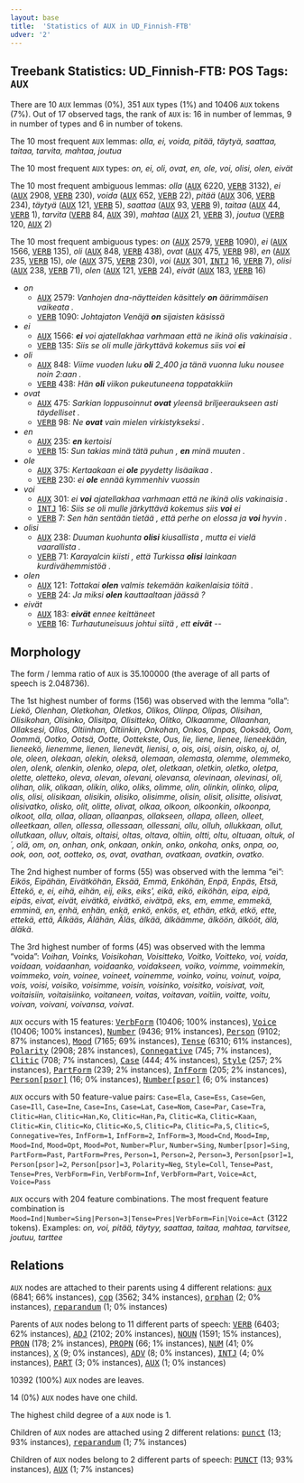 ```yaml
---
layout: base
title:  'Statistics of AUX in UD_Finnish-FTB'
udver: '2'
---
```


## Treebank Statistics: UD_Finnish-FTB: POS Tags: `AUX`

There are 10 `AUX` lemmas (0%), 351 `AUX` types (1%) and 10406 `AUX` tokens (7%).
Out of 17 observed tags, the rank of `AUX` is: 16 in number of lemmas, 9 in number of types and 6 in number of tokens.

The 10 most frequent `AUX` lemmas: <em>olla, ei, voida, pitää, täytyä, saattaa, taitaa, tarvita, mahtaa, joutua</em>

The 10 most frequent `AUX` types:  <em>on, ei, oli, ovat, en, ole, voi, olisi, olen, eivät</em>

The 10 most frequent ambiguous lemmas: <em>olla</em> (<tt><a href="fi_ftb-pos-AUX.html">AUX</a></tt> 6220, <tt><a href="fi_ftb-pos-VERB.html">VERB</a></tt> 3132), <em>ei</em> (<tt><a href="fi_ftb-pos-AUX.html">AUX</a></tt> 2908, <tt><a href="fi_ftb-pos-VERB.html">VERB</a></tt> 230), <em>voida</em> (<tt><a href="fi_ftb-pos-AUX.html">AUX</a></tt> 652, <tt><a href="fi_ftb-pos-VERB.html">VERB</a></tt> 22), <em>pitää</em> (<tt><a href="fi_ftb-pos-AUX.html">AUX</a></tt> 306, <tt><a href="fi_ftb-pos-VERB.html">VERB</a></tt> 234), <em>täytyä</em> (<tt><a href="fi_ftb-pos-AUX.html">AUX</a></tt> 121, <tt><a href="fi_ftb-pos-VERB.html">VERB</a></tt> 5), <em>saattaa</em> (<tt><a href="fi_ftb-pos-AUX.html">AUX</a></tt> 93, <tt><a href="fi_ftb-pos-VERB.html">VERB</a></tt> 9), <em>taitaa</em> (<tt><a href="fi_ftb-pos-AUX.html">AUX</a></tt> 44, <tt><a href="fi_ftb-pos-VERB.html">VERB</a></tt> 1), <em>tarvita</em> (<tt><a href="fi_ftb-pos-VERB.html">VERB</a></tt> 84, <tt><a href="fi_ftb-pos-AUX.html">AUX</a></tt> 39), <em>mahtaa</em> (<tt><a href="fi_ftb-pos-AUX.html">AUX</a></tt> 21, <tt><a href="fi_ftb-pos-VERB.html">VERB</a></tt> 3), <em>joutua</em> (<tt><a href="fi_ftb-pos-VERB.html">VERB</a></tt> 120, <tt><a href="fi_ftb-pos-AUX.html">AUX</a></tt> 2)

The 10 most frequent ambiguous types:  <em>on</em> (<tt><a href="fi_ftb-pos-AUX.html">AUX</a></tt> 2579, <tt><a href="fi_ftb-pos-VERB.html">VERB</a></tt> 1090), <em>ei</em> (<tt><a href="fi_ftb-pos-AUX.html">AUX</a></tt> 1566, <tt><a href="fi_ftb-pos-VERB.html">VERB</a></tt> 135), <em>oli</em> (<tt><a href="fi_ftb-pos-AUX.html">AUX</a></tt> 848, <tt><a href="fi_ftb-pos-VERB.html">VERB</a></tt> 438), <em>ovat</em> (<tt><a href="fi_ftb-pos-AUX.html">AUX</a></tt> 475, <tt><a href="fi_ftb-pos-VERB.html">VERB</a></tt> 98), <em>en</em> (<tt><a href="fi_ftb-pos-AUX.html">AUX</a></tt> 235, <tt><a href="fi_ftb-pos-VERB.html">VERB</a></tt> 15), <em>ole</em> (<tt><a href="fi_ftb-pos-AUX.html">AUX</a></tt> 375, <tt><a href="fi_ftb-pos-VERB.html">VERB</a></tt> 230), <em>voi</em> (<tt><a href="fi_ftb-pos-AUX.html">AUX</a></tt> 301, <tt><a href="fi_ftb-pos-INTJ.html">INTJ</a></tt> 16, <tt><a href="fi_ftb-pos-VERB.html">VERB</a></tt> 7), <em>olisi</em> (<tt><a href="fi_ftb-pos-AUX.html">AUX</a></tt> 238, <tt><a href="fi_ftb-pos-VERB.html">VERB</a></tt> 71), <em>olen</em> (<tt><a href="fi_ftb-pos-AUX.html">AUX</a></tt> 121, <tt><a href="fi_ftb-pos-VERB.html">VERB</a></tt> 24), <em>eivät</em> (<tt><a href="fi_ftb-pos-AUX.html">AUX</a></tt> 183, <tt><a href="fi_ftb-pos-VERB.html">VERB</a></tt> 16)


* <em>on</em>
  * <tt><a href="fi_ftb-pos-AUX.html">AUX</a></tt> 2579: <em>Vanhojen dna-näytteiden käsittely <b>on</b> äärimmäisen vaikeata .</em>
  * <tt><a href="fi_ftb-pos-VERB.html">VERB</a></tt> 1090: <em>Johtajaton Venäjä <b>on</b> sijaisten käsissä</em>
* <em>ei</em>
  * <tt><a href="fi_ftb-pos-AUX.html">AUX</a></tt> 1566: <em><b>ei</b> voi ajatellakhaa varhmaan että ne ikinä olis vakinaisia .</em>
  * <tt><a href="fi_ftb-pos-VERB.html">VERB</a></tt> 135: <em>Siis se oli mulle järkyttävä kokemus siis voi <b>ei</b></em>
* <em>oli</em>
  * <tt><a href="fi_ftb-pos-AUX.html">AUX</a></tt> 848: <em>Viime vuoden luku <b>oli</b> 2_400 ja tänä vuonna luku nousee noin 2:aan .</em>
  * <tt><a href="fi_ftb-pos-VERB.html">VERB</a></tt> 438: <em>Hän <b>oli</b> viikon pukeutuneena toppatakkiin</em>
* <em>ovat</em>
  * <tt><a href="fi_ftb-pos-AUX.html">AUX</a></tt> 475: <em>Sarkian loppusoinnut <b>ovat</b> yleensä briljeeraukseen asti täydelliset .</em>
  * <tt><a href="fi_ftb-pos-VERB.html">VERB</a></tt> 98: <em>Ne <b>ovat</b> vain mielen virkistykseksi .</em>
* <em>en</em>
  * <tt><a href="fi_ftb-pos-AUX.html">AUX</a></tt> 235: <em><b>en</b> kertoisi</em>
  * <tt><a href="fi_ftb-pos-VERB.html">VERB</a></tt> 15: <em>Sun takias minä tätä puhun , <b>en</b> minä muuten .</em>
* <em>ole</em>
  * <tt><a href="fi_ftb-pos-AUX.html">AUX</a></tt> 375: <em>Kertaakaan ei <b>ole</b> pyydetty lisäaikaa .</em>
  * <tt><a href="fi_ftb-pos-VERB.html">VERB</a></tt> 230: <em>ei <b>ole</b> ennää kymmenhiv vuossin</em>
* <em>voi</em>
  * <tt><a href="fi_ftb-pos-AUX.html">AUX</a></tt> 301: <em>ei <b>voi</b> ajatellakhaa varhmaan että ne ikinä olis vakinaisia .</em>
  * <tt><a href="fi_ftb-pos-INTJ.html">INTJ</a></tt> 16: <em>Siis se oli mulle järkyttävä kokemus siis <b>voi</b> ei</em>
  * <tt><a href="fi_ftb-pos-VERB.html">VERB</a></tt> 7: <em>Sen hän sentään tietää , että perhe on elossa ja <b>voi</b> hyvin .</em>
* <em>olisi</em>
  * <tt><a href="fi_ftb-pos-AUX.html">AUX</a></tt> 238: <em>Duuman kuohunta <b>olisi</b> kiusallista , mutta ei vielä vaarallista .</em>
  * <tt><a href="fi_ftb-pos-VERB.html">VERB</a></tt> 71: <em>Karayalcin kiisti , että Turkissa <b>olisi</b> lainkaan kurdivähemmistöä .</em>
* <em>olen</em>
  * <tt><a href="fi_ftb-pos-AUX.html">AUX</a></tt> 121: <em>Tottakai <b>olen</b> valmis tekemään kaikenlaisia töitä .</em>
  * <tt><a href="fi_ftb-pos-VERB.html">VERB</a></tt> 24: <em>Ja miksi <b>olen</b> kauttaaltaan jäässä ?</em>
* <em>eivät</em>
  * <tt><a href="fi_ftb-pos-AUX.html">AUX</a></tt> 183: <em><b>eivät</b> ennee keittäneet</em>
  * <tt><a href="fi_ftb-pos-VERB.html">VERB</a></tt> 16: <em>Turhautuneisuus johtui siitä , ett <b>eivät</b> --</em>

## Morphology

The form / lemma ratio of `AUX` is 35.100000 (the average of all parts of speech is 2.048736).

The 1st highest number of forms (156) was observed with the lemma “olla”: <em>Liekö, Olenhan, Oletkohan, Oletkos, Olikos, Olinpa, Olipas, Olisihan, Olisikohan, Olisinko, Olisitpa, Olisitteko, Olitko, Olkaamme, Ollaanhan, Ollaksesi, Ollos, Oltiinhan, Oltiinkin, Onkohan, Onkos, Onpas, Ooksää, Oom, Oommä, Ootko, Ootsä, Ootte, Oottekste, Ous, lie, liene, lienee, lieneekään, lieneekö, lienemme, lienen, lienevät, lienisi, o, ois, oisi, oisin, oisko, oj, ol, ole, oleen, olekaan, olekin, oleksä, olemaan, olemasta, olemme, olemmeko, olen, olenk, olenkin, olenko, olepa, olet, oletkaan, oletkin, oletko, oletpa, olette, oletteko, oleva, olevan, olevani, olevansa, olevinaan, olevinasi, oli, olihan, olik, olikaan, olikin, oliko, oliks, olimme, olin, olinkin, olinko, olipa, olis, olisi, olisikaan, olisikin, olisiko, olisimme, olisin, olisit, olisitte, olisivat, olisivatko, olisko, olit, olitte, olivat, olkaa, olkoon, olkoonkin, olkoonpa, olkoot, olla, ollaa, ollaan, ollaanpas, ollakseen, ollapa, olleen, olleet, olleetkaan, ollen, ollessa, ollessaan, ollessani, ollu, olluh, ollukkaan, ollut, ollutkaan, olluv, oltais, oltaisi, oltas, oltava, oltiin, oltti, oltu, oltuaan, oltuk, ol´, olä, om, on, onhan, onk, onkaan, onkin, onko, onkoha, onks, onpa, oo, ook, oon, oot, ootteko, os, ovat, ovathan, ovatkaan, ovatkin, ovatko</em>.

The 2nd highest number of forms (55) was observed with the lemma “ei”: <em>Eikös, Eipähän, Eivätköhän, Eksää, Emmä, Enköhän, Enpä, Enpäs, Etsä, Ettekö, e, ei, eihä, eihän, eij, eiks, eiks', eikä, eikö, eiköhän, eipa, eipä, eipäs, eivat, eivät, eivätkä, eivätkö, eivätpä, eks, em, emme, emmekä, emminä, en, enhä, enhän, enkä, enkö, enkös, et, ethän, etkä, etkö, ette, ettekä, että, Älkääs, Älähän, Äläs, älkää, älkäämme, älköön, älkööt, älä, äläkä</em>.

The 3rd highest number of forms (45) was observed with the lemma “voida”: <em>Voihan, Voinks, Voisikohan, Voisitteko, Voitko, Voitteko, voi, voida, voidaan, voidaanhan, voidaanko, voidakseen, voiko, voimme, voimmekin, voimmeko, voin, voinee, voineet, voinemme, voinko, voinu, voinut, voipa, vois, voisi, voisiko, voisimme, voisin, voisinko, voisitko, voisivat, voit, voitaisiin, voitaisiinko, voitaneen, voitas, voitavan, voitiin, voitte, voitu, voivan, voivani, voivansa, voivat</em>.

`AUX` occurs with 15 features: <tt><a href="fi_ftb-feat-VerbForm.html">VerbForm</a></tt> (10406; 100% instances), <tt><a href="fi_ftb-feat-Voice.html">Voice</a></tt> (10406; 100% instances), <tt><a href="fi_ftb-feat-Number.html">Number</a></tt> (9436; 91% instances), <tt><a href="fi_ftb-feat-Person.html">Person</a></tt> (9102; 87% instances), <tt><a href="fi_ftb-feat-Mood.html">Mood</a></tt> (7165; 69% instances), <tt><a href="fi_ftb-feat-Tense.html">Tense</a></tt> (6310; 61% instances), <tt><a href="fi_ftb-feat-Polarity.html">Polarity</a></tt> (2908; 28% instances), <tt><a href="fi_ftb-feat-Connegative.html">Connegative</a></tt> (745; 7% instances), <tt><a href="fi_ftb-feat-Clitic.html">Clitic</a></tt> (708; 7% instances), <tt><a href="fi_ftb-feat-Case.html">Case</a></tt> (444; 4% instances), <tt><a href="fi_ftb-feat-Style.html">Style</a></tt> (257; 2% instances), <tt><a href="fi_ftb-feat-PartForm.html">PartForm</a></tt> (239; 2% instances), <tt><a href="fi_ftb-feat-InfForm.html">InfForm</a></tt> (205; 2% instances), <tt><a href="fi_ftb-feat-Person-psor.html">Person[psor]</a></tt> (16; 0% instances), <tt><a href="fi_ftb-feat-Number-psor.html">Number[psor]</a></tt> (6; 0% instances)

`AUX` occurs with 50 feature-value pairs: `Case=Ela`, `Case=Ess`, `Case=Gen`, `Case=Ill`, `Case=Ine`, `Case=Ins`, `Case=Lat`, `Case=Nom`, `Case=Par`, `Case=Tra`, `Clitic=Han`, `Clitic=Han,Ko`, `Clitic=Han,Pa`, `Clitic=Ka`, `Clitic=Kaan`, `Clitic=Kin`, `Clitic=Ko`, `Clitic=Ko,S`, `Clitic=Pa`, `Clitic=Pa,S`, `Clitic=S`, `Connegative=Yes`, `InfForm=1`, `InfForm=2`, `InfForm=3`, `Mood=Cnd`, `Mood=Imp`, `Mood=Ind`, `Mood=Opt`, `Mood=Pot`, `Number=Plur`, `Number=Sing`, `Number[psor]=Sing`, `PartForm=Past`, `PartForm=Pres`, `Person=1`, `Person=2`, `Person=3`, `Person[psor]=1`, `Person[psor]=2`, `Person[psor]=3`, `Polarity=Neg`, `Style=Coll`, `Tense=Past`, `Tense=Pres`, `VerbForm=Fin`, `VerbForm=Inf`, `VerbForm=Part`, `Voice=Act`, `Voice=Pass`

`AUX` occurs with 204 feature combinations.
The most frequent feature combination is `Mood=Ind|Number=Sing|Person=3|Tense=Pres|VerbForm=Fin|Voice=Act` (3122 tokens).
Examples: <em>on, voi, pitää, täytyy, saattaa, taitaa, mahtaa, tarvitsee, joutuu, tarttee</em>


## Relations

`AUX` nodes are attached to their parents using 4 different relations: <tt><a href="fi_ftb-dep-aux.html">aux</a></tt> (6841; 66% instances), <tt><a href="fi_ftb-dep-cop.html">cop</a></tt> (3562; 34% instances), <tt><a href="fi_ftb-dep-orphan.html">orphan</a></tt> (2; 0% instances), <tt><a href="fi_ftb-dep-reparandum.html">reparandum</a></tt> (1; 0% instances)

Parents of `AUX` nodes belong to 11 different parts of speech: <tt><a href="fi_ftb-pos-VERB.html">VERB</a></tt> (6403; 62% instances), <tt><a href="fi_ftb-pos-ADJ.html">ADJ</a></tt> (2102; 20% instances), <tt><a href="fi_ftb-pos-NOUN.html">NOUN</a></tt> (1591; 15% instances), <tt><a href="fi_ftb-pos-PRON.html">PRON</a></tt> (178; 2% instances), <tt><a href="fi_ftb-pos-PROPN.html">PROPN</a></tt> (66; 1% instances), <tt><a href="fi_ftb-pos-NUM.html">NUM</a></tt> (41; 0% instances), <tt><a href="fi_ftb-pos-X.html">X</a></tt> (9; 0% instances), <tt><a href="fi_ftb-pos-ADV.html">ADV</a></tt> (8; 0% instances), <tt><a href="fi_ftb-pos-INTJ.html">INTJ</a></tt> (4; 0% instances), <tt><a href="fi_ftb-pos-PART.html">PART</a></tt> (3; 0% instances), <tt><a href="fi_ftb-pos-AUX.html">AUX</a></tt> (1; 0% instances)

10392 (100%) `AUX` nodes are leaves.

14 (0%) `AUX` nodes have one child.

The highest child degree of a `AUX` node is 1.

Children of `AUX` nodes are attached using 2 different relations: <tt><a href="fi_ftb-dep-punct.html">punct</a></tt> (13; 93% instances), <tt><a href="fi_ftb-dep-reparandum.html">reparandum</a></tt> (1; 7% instances)

Children of `AUX` nodes belong to 2 different parts of speech: <tt><a href="fi_ftb-pos-PUNCT.html">PUNCT</a></tt> (13; 93% instances), <tt><a href="fi_ftb-pos-AUX.html">AUX</a></tt> (1; 7% instances)

